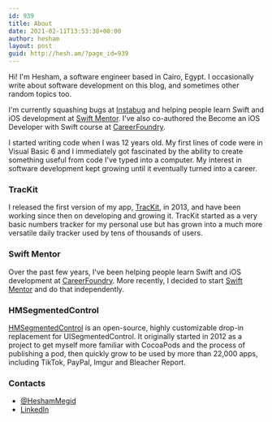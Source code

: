 ```yaml
---
id: 939
title: About
date: 2021-02-11T13:53:38+00:00
author: hesham
layout: post
guid: http://hesh.am/?page_id=939
---
```


Hi! I'm Hesham, a software engineer based in Cairo, Egypt. I occasionally write about software development on this blog, and sometimes other random topics too.


I'm currently squashing bugs at [Instabug](https://instabug.com/) and helping people learn Swift and iOS development at [Swift Mentor](https://www.swiftmentor.io/). I've also co-authored the Become an iOS Developer with Swift course at [CareerFoundry](https://careerfoundry.com/).

I started writing code when I was 12 years old. My first lines of code were in Visual Basic 6 and I immediately got fascinated by the ability to create something useful from code I've typed into a computer. My interest in software development kept growing until it eventually turned into a career.

### TracKit

I released the first version of my app, [TracKit](https://apps.apple.com//app/trackit-daily-tracker-logger/id684374465), in 2013, and have been working since then on developing and growing it. TracKit started as a very basic numbers tracker for my personal use but has grown into a much more versatile daily tracker used by tens of thousands of users.


### Swift Mentor

Over the past few years, I've been helping people learn Swift and iOS development at [CareerFoundry](https://careerfoundry.com/). More recently, I decided to start [Swift Mentor](https://www.swiftmentor.io/) and do that independently.

### HMSegmentedControl

[HMSegmentedControl](https://github.com/HeshamMegid/HMSegmentedControl) is an open-source, highly customizable drop-in replacement for UISegmentedControl. It originally started in 2012 as a project to get myself more familiar with CocoaPods and the process of publishing a pod, then quickly grow to be used by more than 22,000 apps, including TikTok, PayPal, Imgur and Bleacher Report.

### Contacts

  * [@HeshamMegid](http://twitter.com/HeshamMegid)
  * [LinkedIn](http://www.linkedin.com/in/HeshamMegid)
